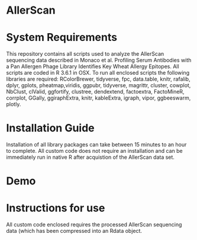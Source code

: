 # AllerScan

# System Requirements

This repository contains all scripts used to analyze the AllerScan sequencing data described in Monaco et al. Profiling Serum Antibodies with a Pan Allergen Phage Library Identifies Key Wheat Allergy Epitopes. All scripts are coded in R 3.6.1 in OSX. To run all enclosed scripts the following libraries are required: RColorBrewer, tidyverse, fpc, data.table, knitr, rafalib, dplyr, gplots, pheatmap,viridis, ggpubr, tidyverse, magrittr, cluster, cowplot, NbClust, clValid, ggfortify, clustree, dendextend, factoextra, FactoMineR, corrplot, GGally, ggiraphExtra, knitr, kableExtra, igraph, vipor, ggbeeswarm, plotly.

# Installation Guide

Installation of all library packages can take between 15 minutes to an hour to complete. All custom code does not require an installation and can be immediately run in native R after acquistion of the AllerScan data set.

# Demo

# Instructions for use

All custom code enclosed requires the processed AllerScan sequencing data (which has been compressed into an Rdata object. 
